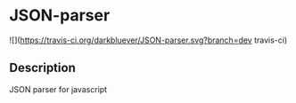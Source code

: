 # JSON-parser
![](https://travis-ci.org/darkbluever/JSON-parser.svg?branch=dev travis-ci)

## Description
JSON parser for javascript
